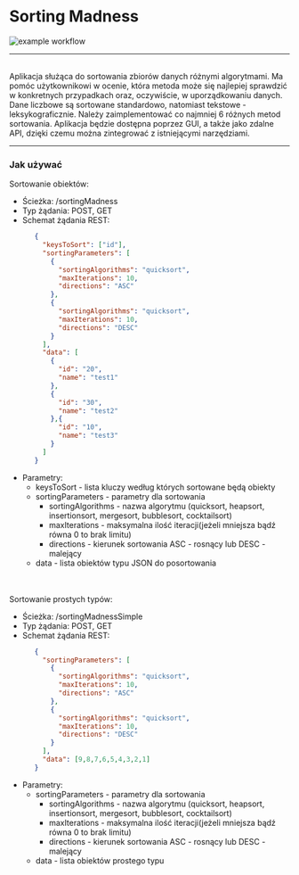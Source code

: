 # Sorting Madness
![example workflow](https://github.com/MathewKnee/SortingMadness-I5_2_Gamma/actions/workflows/ci.yml/badge.svg)
<hr>
<br>
Aplikacja służąca do sortowania zbiorów danych różnymi algorytmami. Ma pomóc użytkownikowi w ocenie, która metoda może się najlepiej sprawdzić w konkretnych przypadkach oraz, oczywiście, w uporządkowaniu danych. Dane liczbowe są sortowane standardowo, natomiast tekstowe - leksykograficznie. Należy zaimplementować co najmniej 6 różnych metod sortowania. Aplikacja będzie dostępna poprzez GUI, a także jako zdalne API, dzięki czemu można zintegrować z istniejącymi narzędziami.
<hr>

### Jak używać
Sortowanie obiektów:
<ul>
  <li> Ścieżka: /sortingMadness
  <li> Typ żądania: POST, GET
  <li> Schemat żądania REST:
    
 ```json
    {
      "keysToSort": ["id"],
      "sortingParameters": [
        {
          "sortingAlgorithms": "quicksort",
          "maxIterations": 10,
          "directions": "ASC"
        },
        {
          "sortingAlgorithms": "quicksort",
          "maxIterations": 10,
          "directions": "DESC"
        }
      ],
      "data": [
        {
          "id": "20",
          "name": "test1"
        },
        {
          "id": "30",
          "name": "test2"
        },{
          "id": "10",
          "name": "test3"
        }
      ]
    }
```
    
  <li> Parametry:
    <ul>
      <li> keysToSort - lista kluczy według których sortowane będą obiekty
      <li> sortingParameters - parametry dla sortowania 
        <ul>
          <li> sortingAlgorithms - nazwa algorytmu (quicksort, heapsort, insertionsort, mergesort, bubblesort, cocktailsort)
          <li> maxIterations - maksymalna ilość iteracji(jeżeli mniejsza bądź równa 0 to brak limitu)
          <li> directions - kierunek sortowania ASC - rosnący lub DESC - malejący
        </ul>
      <li> data - lista obiektów typu JSON do posortowania
    </ul>
</ul>
<br>
<br>
Sortowanie prostych typów:
<ul>
  <li> Ścieżka: /sortingMadnessSimple
  <li> Typ żądania: POST, GET
  <li> Schemat żądania REST:
    
 ```json
    {
      "sortingParameters": [
        {
          "sortingAlgorithms": "quicksort",
          "maxIterations": 10,
          "directions": "ASC"
        },
        {
          "sortingAlgorithms": "quicksort",
          "maxIterations": 10,
          "directions": "DESC"
        }
      ],
      "data": [9,8,7,6,5,4,3,2,1]
    }
```
    
  <li> Parametry:
    <ul>
      <li> sortingParameters - parametry dla sortowania 
        <ul>
          <li> sortingAlgorithms - nazwa algorytmu (quicksort, heapsort, insertionsort, mergesort, bubblesort, cocktailsort)
          <li> maxIterations - maksymalna ilość iteracji(jeżeli mniejsza bądź równa 0 to brak limitu)
          <li> directions - kierunek sortowania ASC - rosnący lub DESC - malejący
        </ul>
      <li> data - lista obiektów prostego typu
    </ul>
</ul>


